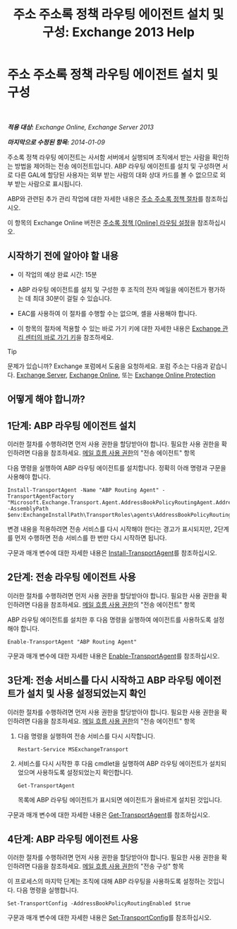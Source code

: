 ﻿---
title: '주소 주소록 정책 라우팅 에이전트 설치 및 구성: Exchange 2013 Help'
TOCTitle: 주소 주소록 정책 라우팅 에이전트 설치 및 구성
ms:assetid: 20e8a43d-4508-4388-a2c9-aa3073593cc2
ms:mtpsurl: https://technet.microsoft.com/ko-kr/library/JJ907308(v=EXCHG.150)
ms:contentKeyID: 51407679
ms.date: 05/22/2018
mtps_version: v=EXCHG.150
ms.translationtype: MT
---

# 주소 주소록 정책 라우팅 에이전트 설치 및 구성

 

_**적용 대상:** Exchange Online, Exchange Server 2013_

_**마지막으로 수정된 항목:** 2014-01-09_

주소록 정책 라우팅 에이전트는 사서함 서버에서 실행되며 조직에서 받는 사람을 확인하는 방법을 제어하는 전송 에이전트입니다. ABP 라우팅 에이전트를 설치 및 구성하면 서로 다른 GAL에 할당된 사용자는 외부 받는 사람의 대화 상대 카드를 볼 수 없으므로 외부 받는 사람으로 표시됩니다.

ABP와 관련된 추가 관리 작업에 대한 자세한 내용은 [주소 주소록 정책 절차](address-book-policy-procedures-exchange-2013-help.md)를 참조하십시오.

이 항목의 Exchange Online 버전은 [주소록 정책 \[Online\] 라우팅 설정](https://technet.microsoft.com/ko-kr/library/jj891095\(v=exchg.150\))을 참조하십시오.

## 시작하기 전에 알아야 할 내용

  - 이 작업의 예상 완료 시간: 15분

  - ABP 라우팅 에이전트를 설치 및 구성한 후 조직의 전자 메일을 에이전트가 평가하는 데 최대 30분이 걸릴 수 있습니다.

  - EAC를 사용하여 이 절차를 수행할 수는 없으며, 셸을 사용해야 합니다.

  - 이 항목의 절차에 적용할 수 있는 바로 가기 키에 대한 자세한 내용은 [Exchange 관리 센터의 바로 가기 키](keyboard-shortcuts-in-the-exchange-admin-center-exchange-online-protection-help.md)을 참조하세요.


> [!TIP]
> 문제가 있습니까? Exchange 포럼에서 도움을 요청하세요. 포럼 주소는 다음과 같습니다. <A href="https://go.microsoft.com/fwlink/p/?linkid=60612">Exchange Server</A>, <A href="https://go.microsoft.com/fwlink/p/?linkid=267542">Exchange Online</A>, 또는 <A href="https://go.microsoft.com/fwlink/p/?linkid=285351">Exchange Online Protection</A>



## 어떻게 해야 합니까?

## 1단계: ABP 라우팅 에이전트 설치

이러한 절차를 수행하려면 먼저 사용 권한을 할당받아야 합니다. 필요한 사용 권한을 확인하려면 다음을 참조하세요. [메일 흐름 사용 권한](mail-flow-permissions-exchange-2013-help.md)의 "전송 에이전트" 항목

다음 명령을 실행하여 ABP 라우팅 에이전트를 설치합니다. 정확히 아래 명령과 구문을 사용해야 합니다.

    Install-TransportAgent -Name "ABP Routing Agent" -TransportAgentFactory "Microsoft.Exchange.Transport.Agent.AddressBookPolicyRoutingAgent.AddressBookPolicyRoutingAgentFactory" -AssemblyPath $env:ExchangeInstallPath\TransportRoles\agents\AddressBookPolicyRoutingAgent\Microsoft.Exchange.Transport.Agent.AddressBookPolicyRoutingAgent.dll

변경 내용을 적용하려면 전송 서비스를 다시 시작해야 한다는 경고가 표시되지만, 2단계를 먼저 수행하면 전송 서비스를 한 번만 다시 시작하면 됩니다.

구문과 매개 변수에 대한 자세한 내용은 [Install-TransportAgent](https://technet.microsoft.com/ko-kr/library/aa997998\(v=exchg.150\))를 참조하십시오.

## 2단계: 전송 라우팅 에이전트 사용

이러한 절차를 수행하려면 먼저 사용 권한을 할당받아야 합니다. 필요한 사용 권한을 확인하려면 다음을 참조하세요. [메일 흐름 사용 권한](mail-flow-permissions-exchange-2013-help.md)의 "전송 에이전트" 항목

ABP 라우팅 에이전트를 설치한 후 다음 명령을 실행하여 에이전트를 사용하도록 설정해야 합니다.

    Enable-TransportAgent "ABP Routing Agent"

구문과 매개 변수에 대한 자세한 내용은 [Enable-TransportAgent](https://technet.microsoft.com/ko-kr/library/bb124921\(v=exchg.150\))를 참조하십시오.

## 3단계: 전송 서비스를 다시 시작하고 ABP 라우팅 에이전트가 설치 및 사용 설정되었는지 확인

이러한 절차를 수행하려면 먼저 사용 권한을 할당받아야 합니다. 필요한 사용 권한을 확인하려면 다음을 참조하세요. [메일 흐름 사용 권한](mail-flow-permissions-exchange-2013-help.md)의 "전송 에이전트" 항목

1.  다음 명령을 실행하여 전송 서비스를 다시 시작합니다.
    
        Restart-Service MSExchangeTransport

2.  서비스를 다시 시작한 후 다음 cmdlet을 실행하여 ABP 라우팅 에이전트가 설치되었으며 사용하도록 설정되었는지 확인합니다.
    
        Get-TransportAgent
    
    목록에 ABP 라우팅 에이전트가 표시되면 에이전트가 올바르게 설치된 것입니다.

구문과 매개 변수에 대한 자세한 내용은 [Get-TransportAgent](https://technet.microsoft.com/ko-kr/library/bb123536\(v=exchg.150\))를 참조하십시오.

## 4단계: ABP 라우팅 에이전트 사용

이러한 절차를 수행하려면 먼저 사용 권한을 할당받아야 합니다. 필요한 사용 권한을 확인하려면 다음을 참조하세요. [메일 흐름 사용 권한](mail-flow-permissions-exchange-2013-help.md)의 "전송 구성" 항목

이 프로세스의 마지막 단계는 조직에 대해 ABP 라우팅을 사용하도록 설정하는 것입니다. 다음 명령을 실행합니다.

    Set-TransportConfig -AddressBookPolicyRoutingEnabled $true

구문과 매개 변수에 대한 자세한 내용은 [Set-TransportConfig](https://technet.microsoft.com/ko-kr/library/bb124151\(v=exchg.150\))를 참조하십시오.

